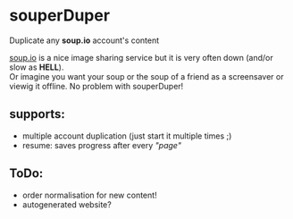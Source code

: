 # souperDuper

Duplicate any **soup.io** account's content

[soup.io](http://soup.io/) is a nice image sharing service but it is very often down (and/or slow as **HELL**).  
Or imagine you want your soup or the soup of a friend as a screensaver or viewig it offline.
No problem with souperDuper!

## supports:

* multiple account duplication (just start it multiple times ;)
* resume: saves progress after every *"page"*

## ToDo:

* order normalisation for new content!
* autogenerated website?
